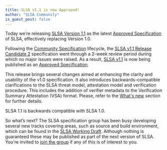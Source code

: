```yaml
---
title: SLSA v1.1 is now Approved!
author: "SLSA Community"
is_guest_post: false
---
```


Today we’re releasing [SLSA Version 1.1](/spec/v1.1/) as the latest
[Approved Specification] of SLSA, effectively replacing Version 1.0.

Following the [Community Specification] lifecycle, the [SLSA v1.1 Release
Candidate 2](/spec/v1.1-rc2/) specification went through a 2-week review
period during which no major issues were raised. As a result, [SLSA
v1.1](/spec/v1.1/) is now being published as an [Approved Specification].

This release brings several changes aimed at enhancing the clarity and
usability of the v1.0 specification. It also introduces
backwards-compatible clarifications to the SLSA threat model, attestation
model and verification procedure. This includes the addition of verifier
metadata to the Verification Summary Attestation (VSA) format. Please,
refer to the [What's new](/spec/v1.1/whats-new) section for further
details.

SLSA 1.1 is backwards compatible with SLSA 1.0.

So what’s next? The SLSA specification group has been busy developing
several new tracks covering areas, such as source and build environment,
which can be found in the [SLSA Working Draft](/spec/draft/). Although
nothing is guaranteed these may be published as part of the next version of
SLSA. You're invited to [join the group](/community) if any of this is of
interest to you.

[Community Specification]: https://github.com/CommunitySpecification/Community_Specification/blob/main/
[GitHub]: https://github.com/slsa-framework/slsa/issues
[backlog]: https://github.com/orgs/slsa-framework/projects/1/views/1
[Approved Specification]: /spec-stages#approved
